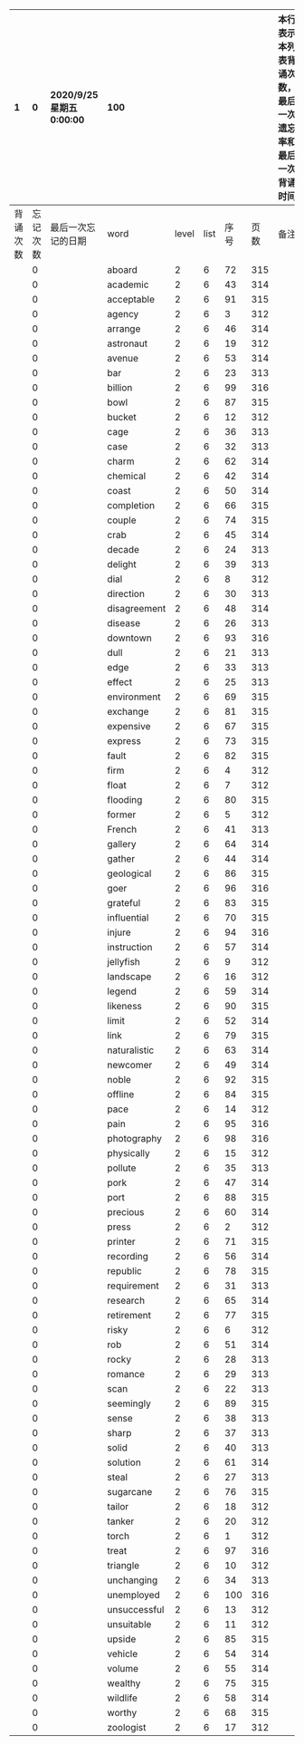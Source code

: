 |1|0|2020/9/25 星期五 0:00:00|100|||||本行表示本列表背诵次数，最后一次遗忘率和最后一次背诵时间||
|:--|:--|:--|:--|:--|:--|:--|:--|:--|:--|
|背诵次数|忘记次数|最后一次忘记的日期|word|level|list|序号|页数|备注|助记备注|
||0||aboard|2|6|72|315|||
||0||academic|2|6|43|314|||
||0||acceptable|2|6|91|315|||
||0||agency|2|6|3|312|||
||0||arrange|2|6|46|314|||
||0||astronaut|2|6|19|312|||
||0||avenue|2|6|53|314|||
||0||bar|2|6|23|313|||
||0||billion|2|6|99|316|||
||0||bowl|2|6|87|315|||
||0||bucket|2|6|12|312|||
||0||cage|2|6|36|313|||
||0||case|2|6|32|313|||
||0||charm|2|6|62|314|||
||0||chemical|2|6|42|314|||
||0||coast|2|6|50|314|||
||0||completion|2|6|66|315|||
||0||couple|2|6|74|315|||
||0||crab|2|6|45|314|||
||0||decade|2|6|24|313|||
||0||delight|2|6|39|313|||
||0||dial|2|6|8|312|||
||0||direction|2|6|30|313|||
||0||disagreement|2|6|48|314|||
||0||disease|2|6|26|313|||
||0||downtown|2|6|93|316|||
||0||dull|2|6|21|313|||
||0||edge|2|6|33|313|||
||0||effect|2|6|25|313|||
||0||environment|2|6|69|315|||
||0||exchange|2|6|81|315|||
||0||expensive|2|6|67|315|||
||0||express|2|6|73|315|||
||0||fault|2|6|82|315|||
||0||firm|2|6|4|312|||
||0||float|2|6|7|312|||
||0||flooding|2|6|80|315|||
||0||former|2|6|5|312|||
||0||French|2|6|41|313|||
||0||gallery|2|6|64|314|||
||0||gather|2|6|44|314|||
||0||geological|2|6|86|315|||
||0||goer|2|6|96|316|||
||0||grateful|2|6|83|315|||
||0||influential|2|6|70|315|||
||0||injure|2|6|94|316|||
||0||instruction|2|6|57|314|||
||0||jellyfish|2|6|9|312|||
||0||landscape|2|6|16|312|||
||0||legend|2|6|59|314|||
||0||likeness|2|6|90|315|||
||0||limit|2|6|52|314|||
||0||link|2|6|79|315|||
||0||naturalistic|2|6|63|314|||
||0||newcomer|2|6|49|314|||
||0||noble|2|6|92|315|||
||0||offline|2|6|84|315|||
||0||pace|2|6|14|312|||
||0||pain|2|6|95|316|||
||0||photography|2|6|98|316|||
||0||physically|2|6|15|312|||
||0||pollute|2|6|35|313|||
||0||pork|2|6|47|314|||
||0||port|2|6|88|315|||
||0||precious|2|6|60|314|||
||0||press|2|6|2|312|||
||0||printer|2|6|71|315|||
||0||recording|2|6|56|314|||
||0||republic|2|6|78|315|||
||0||requirement|2|6|31|313|||
||0||research|2|6|65|314|||
||0||retirement|2|6|77|315|||
||0||risky|2|6|6|312|||
||0||rob|2|6|51|314|||
||0||rocky|2|6|28|313|||
||0||romance|2|6|29|313|||
||0||scan|2|6|22|313|||
||0||seemingly|2|6|89|315|||
||0||sense|2|6|38|313|||
||0||sharp|2|6|37|313|||
||0||solid|2|6|40|313|||
||0||solution|2|6|61|314|||
||0||steal|2|6|27|313|||
||0||sugarcane|2|6|76|315|||
||0||tailor|2|6|18|312|||
||0||tanker|2|6|20|312|||
||0||torch|2|6|1|312|||
||0||treat|2|6|97|316|||
||0||triangle|2|6|10|312|||
||0||unchanging|2|6|34|313|||
||0||unemployed|2|6|100|316|||
||0||unsuccessful|2|6|13|312|||
||0||unsuitable|2|6|11|312|||
||0||upside|2|6|85|315|||
||0||vehicle|2|6|54|314|||
||0||volume|2|6|55|314|||
||0||wealthy|2|6|75|315|||
||0||wildlife|2|6|58|314|||
||0||worthy|2|6|68|315|||
||0||zoologist|2|6|17|312|||
